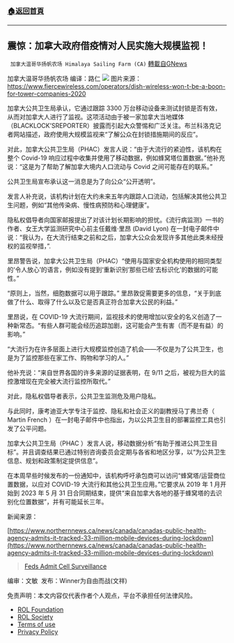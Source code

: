 ###  [:house:返回首頁](https://github.com/ourhimalayas/txt)
---


## 震惊：加拿大政府借疫情对人民实施大规模监视！
` 加拿大温哥华扬帆农场 Himalaya Sailing Farm (CA)` [轉載自GNews](https://gnews.org/zh-hans/1793723/)

加拿大温哥华扬帆农场  编译：路仁
![](https://assets.gnews.org/wp-content/uploads/2021/12/截圖-2021-12-26-下午7.33.09.png)
图片来源：https://www.fiercewireless.com/operators/dish-wireless-won-t-be-a-boon-for-tower-companies-2020

加拿大公共卫生局承认，它通过跟踪 3300 万台移动设备来测试封锁是否有效，从而对加拿大人进行了监视。这项活动由于被一家加拿大当地媒体（BLACKLOCK’SREPORTER）披露而引起大众警惕和广泛关注。布兰科洛克记者网站描述，政府使用大规模监视来“了解公众在封锁措施期间的反应”。

对此，加拿大公共卫生局（PHAC）发言人说：“由于大流行的紧迫性，该机构在整个 Covid-19 响应过程中收集并使用了移动数据，例如蜂窝塔位置数据。”他补充说：“这是为了帮助了解加拿大境内人口流动与 Covid 之间可能存在的联系。”

公共卫生局宣布承认这一消息是为了向公众“公开透明”。

发言人补充说，该机构计划在大约未来五年内跟踪人口流动，包括解决其他公共卫生问题，例如“其他传染病、慢性病预防和心理健康”。

隐私权倡导者向国家邮报提出了对该计划长期影响的担忧。《流行病监测》一书的作者、女王大学监测研究中心前主任戴维·里昂 (David Lyon) 在一封电子邮件中说：“我认为，在大流行结束之前和之后，加拿大公众会发现许多其他此类未经授权的监视举措，”.

里昂警告说，加拿大公共卫生局（PHAC）“使用与国家安全机构使用的相同类型的‘令人放心’的语言，例如没有提到‘重新识别’那些已经‘去标识化’的数据的可能性。”

“原则上，当然，细胞数据可以用于跟踪。” 里昂敦促需要更多的信息，“关于到底做了什么、取得了什么以及它是否真正符合加拿大公民的利益。”

里昂说，在 COVID-19 大流行期间，监视技术的使用增加以安全的名义创造了一种新常态。“有些人群可能会经历追踪加剧，这可能会产生有害（而不是有益）的影响。”

“大流行为在许多层面上进行大规模监控创造了机会——不仅是为了公共卫生，也是为了监控那些在家工作、购物和学习的人。”

他补充说：“来自世界各国的许多来源的证据表明，在 9/11 之后，被视为巨大的监控激增现在完全被大流行监控所取代。”

对此，隐私权倡导者表示，公共卫生监测危及用户隐私。

与此同时，康考迪亚大学专注于监控、隐私和社会正义的副教授马丁弗兰奇（ Martin French ）在一封电子邮件中也指出，为以公共卫生目的部署监控工具也引发了公平问题。

加拿大公共卫生局（PHAC ）发言人说，移动数据分析“有助于推进公共卫生目标”。并且调查结果已通过特别咨询委员会定期与各省和地区分享，以“为公共卫生信息、规划和政策制定提供信息”。

在本周早些时候发布的一份通知中，该机构呼吁承包商可以访问“蜂窝塔/运营商位置数据，以应对 COVID-19 大流行和其他公共卫生应用。”它要求从 2019 年 1 月开始到 2023 年 5 月 31 日合同期结束，提供“来自加拿大各地的基于蜂窝塔的去识别化位置数据”，并有可能延长三年。

新闻来源：

[https://www.northernnews.ca/news/canada/canadas-public-health-agency-admits-it-tracked-33-million-mobile-devices-during-lockdown](https://www.northernnews.ca/news/canada/canadas-public-health-agency-admits-it-tracked-33-million-mobile-devices-during-lockdown)



> [Feds Admit Cell Surveillance](http://www.blacklocks.ca/feds-admit-cell-surveillance/)



编审：文敏  发布：Winner为自由而战(文祥)

 

免责声明：本文内容仅代表作者个人观点，平台不承担任何法律风险。

- [ROL Foundation](https://rolfoundation.org/)
- [ROL Society](https://rolsociety.org/)
- [Terms of use](https://gnews.org/terms-of-use-3/)
- [Privacy Policy](https://gnews.org/privacy-policy/)
